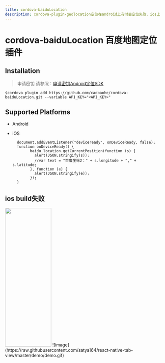 ```yaml
---
title: cordova-baiduLocation
description: cordova-plugin-geolocation定位在android上有时会定位失败，ios上会不稳定误差100米到2公里波动.
---
```


# cordova-baiduLocation 百度地图定位插件

## Installation
  
  >申请密钥 请参照：[申请密钥Android定位SDK](http://developer.baidu.com/map/index.php?title=android-locsdk/guide/key)
    
    $cordova plugin add https://github.com/caobaohe/cordova-baiduLocation.git --variable API_KEY="<API_KEY>"

## Supported Platforms
- Android
- iOS

        document.addEventListener("deviceready", onDeviceReady, false);
        function onDeviceReady() {
              baidu_location.getCurrentPosition(function (s) {
                alert(JSON.stringify(s));
                //var text = "百度坐标2：" + s.longitude + "," + s.latitude;
              }, function (e) {
                alert(JSON.stringify(e));
              });
        }
## ios build失败
<img width="150" height="450" src="https://raw.githubusercontent.com/satya164/react-native-tab-view/master/demo/demo.gif"/>
![image](https://raw.githubusercontent.com/satya164/react-native-tab-view/master/demo/demo.gif)
